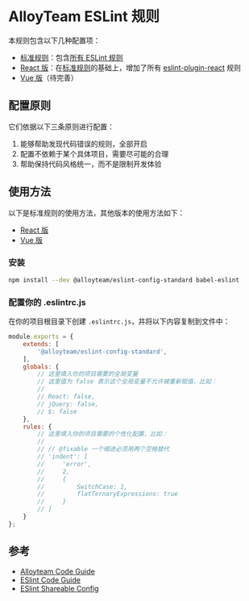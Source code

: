 # AlloyTeam ESLint 规则

本规则包含以下几种配置项：

- [标准规则](https://github.com/steamerjs/code-lint/tree/master/packages/standard)：包含[所有 ESLint 规则](https://eslint.org/docs/rules/)
- [React 版](https://github.com/steamerjs/code-lint/tree/master/packages/react)：在[标准规则](https://github.com/steamerjs/code-lint/tree/master/packages/standard)的基础上，增加了所有 [eslint-plugin-react](https://github.com/yannickcr/eslint-plugin-react) 规则
- [Vue 版](https://github.com/steamerjs/code-lint/tree/master/packages/vue)（待完善）

## 配置原则

它们依据以下三条原则进行配置：

1. 能够帮助发现代码错误的规则，全部开启
2. 配置不依赖于某个具体项目，需要尽可能的合理
3. 帮助保持代码风格统一，而不是限制开发体验

## 使用方法

以下是标准规则的使用方法，其他版本的使用方法如下：

- [React 版](https://github.com/steamerjs/code-lint/tree/master/packages/react)
- [Vue 版](https://github.com/steamerjs/code-lint/tree/master/packages/vue)

### 安装

```bash
npm install --dev @alloyteam/eslint-config-standard babel-eslint
```

### 配置你的 .eslintrc.js

在你的项目根目录下创建 `.eslintrc.js`，并将以下内容复制到文件中：

```js
module.exports = {
    extends: [
        '@alloyteam/eslint-config-standard',
    ],
    globals: {
        // 这里填入你的项目需要的全局变量
        // 这里值为 false 表示这个全局变量不允许被重新赋值，比如：
        //
        // React: false,
        // jQuery: false,
        // $: false
    },
    rules: {
        // 这里填入你的项目需要的个性化配置，比如：
        //
        // // @fixable 一个缩进必须用两个空格替代
        // 'indent': [
        //     'error',
        //     2,
        //     {
        //         SwitchCase: 1,
        //         flatTernaryExpressions: true
        //     }
        // ]
    }
};
```

## 参考

- [Alloyteam Code Guide](http://alloyteam.github.io/CodeGuide)
- [ESlint Code Guide](http://eslint.org/docs/user-guide/configuring)
- [ESlint Shareable Config](http://eslint.org/docs/developer-guide/shareable-configs)
